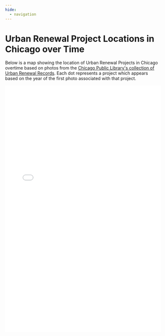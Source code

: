 ```yaml
---
hide:
  - navigation 
---
```


# Urban Renewal Project Locations in Chicago over Time

Below is a map showing the location of Urban Renewal Projects in Chicago overtime based on photos from the [Chicago Public Library's collection of Urban Renewal Records](https://www.chipublib.org/chicago-department-of-urban-renewal-records-photographic-negatives-digital-collection/). Each dot represents a project which appears based on the year of the first photo associated with that project. 

<iframe src="/urban_renewal/urban/urban_renewal_projects.html" width="100%" height="800" style="border:none;"></iframe>
